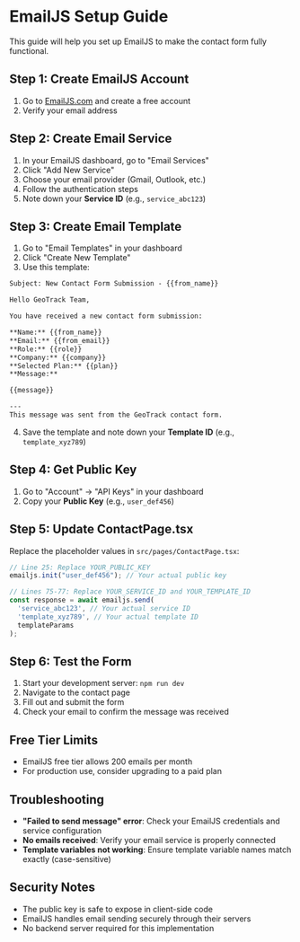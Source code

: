 # EmailJS Setup Guide

This guide will help you set up EmailJS to make the contact form fully functional.

## Step 1: Create EmailJS Account

1. Go to [EmailJS.com](https://www.emailjs.com/) and create a free account
2. Verify your email address

## Step 2: Create Email Service

1. In your EmailJS dashboard, go to "Email Services"
2. Click "Add New Service"
3. Choose your email provider (Gmail, Outlook, etc.)
4. Follow the authentication steps
5. Note down your **Service ID** (e.g., `service_abc123`)

## Step 3: Create Email Template

1. Go to "Email Templates" in your dashboard
2. Click "Create New Template"
3. Use this template:

```html
Subject: New Contact Form Submission - {{from_name}}

Hello GeoTrack Team,

You have received a new contact form submission:

**Name:** {{from_name}}
**Email:** {{from_email}}
**Role:** {{role}}
**Company:** {{company}}
**Selected Plan:** {{plan}}
**Message:**

{{message}}

---
This message was sent from the GeoTrack contact form.
```

4. Save the template and note down your **Template ID** (e.g., `template_xyz789`)

## Step 4: Get Public Key

1. Go to "Account" → "API Keys" in your dashboard
2. Copy your **Public Key** (e.g., `user_def456`)

## Step 5: Update ContactPage.tsx

Replace the placeholder values in `src/pages/ContactPage.tsx`:

```typescript
// Line 25: Replace YOUR_PUBLIC_KEY
emailjs.init("user_def456"); // Your actual public key

// Lines 75-77: Replace YOUR_SERVICE_ID and YOUR_TEMPLATE_ID
const response = await emailjs.send(
  'service_abc123', // Your actual service ID
  'template_xyz789', // Your actual template ID
  templateParams
);
```

## Step 6: Test the Form

1. Start your development server: `npm run dev`
2. Navigate to the contact page
3. Fill out and submit the form
4. Check your email to confirm the message was received

## Free Tier Limits

- EmailJS free tier allows 200 emails per month
- For production use, consider upgrading to a paid plan

## Troubleshooting

- **"Failed to send message" error**: Check your EmailJS credentials and service configuration
- **No emails received**: Verify your email service is properly connected
- **Template variables not working**: Ensure template variable names match exactly (case-sensitive)

## Security Notes

- The public key is safe to expose in client-side code
- EmailJS handles email sending securely through their servers
- No backend server required for this implementation 